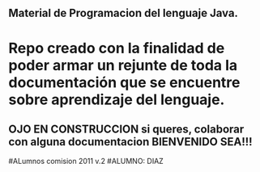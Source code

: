 ## Material de Programacion del lenguaje Java.

# Repo creado con la finalidad de poder armar un rejunte de toda la documentación que se encuentre  sobre aprendizaje  del  lenguaje.



## OJO EN CONSTRUCCION  si queres, colaborar con alguna documentacion BIENVENIDO SEA!!!
#ALumnos comision 2011 v.2
#ALUMNO: DIAZ
